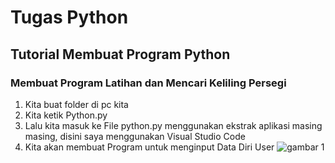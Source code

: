 # Tugas Python

## Tutorial Membuat Program Python

### Membuat Program Latihan dan Mencari Keliling Persegi

1. Kita buat folder di pc kita <br>
2. Kita ketik Python.py<br>
3. Lalu kita masuk ke File python.py menggunakan ekstrak aplikasi masing masing, disini saya menggunakan Visual Studio Code<br>
4. Kita akan membuat Program untuk menginput Data Diri User
![gambar 1](screenshot)

